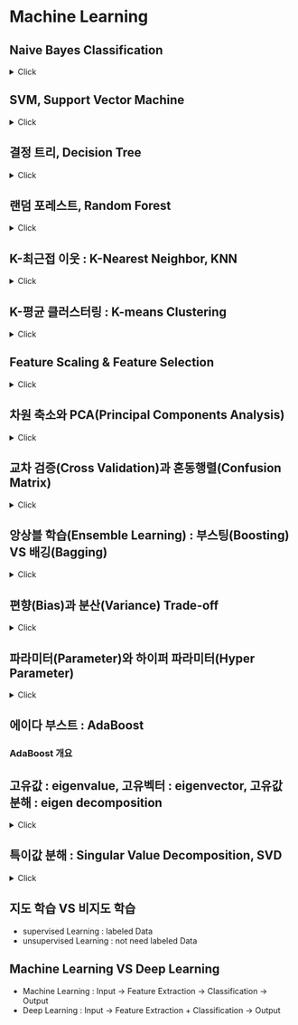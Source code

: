 # Machine Learning

## Naive Bayes Classification

<details>
<summary>Click</summary>


- 나이브 베이즈는 스팸 메일 필터, 텍스트 분류, 감정 분석, 추천 시스템 등에 광범위하게 활용되는 분류 기법
- feature끼리 서로 독립이라는 조건이 필요
- [ref](https://bkshin.tistory.com/entry/%EB%A8%B8%EC%8B%A0%EB%9F%AC%EB%8B%9D-1%EB%82%98%EC%9D%B4%EB%B8%8C-%EB%B2%A0%EC%9D%B4%EC%A6%88-%EB%B6%84%EB%A5%98-Naive-Bayes-Classification)

</details>

## SVM, Support Vector Machine

<details>
<summary>Click</summary>

- 경계선(Decision Boudary) : Margin을 최대화하는 선을 생성 
- Robustness : outlier의 영향을 받지 않는다.

### Kernel Trick

- Kernel Trick : 저차원 공간(low dimensional Space)을 고차원 공간(High dimensional Space)으로 매핑해주는 작업
- ![kernel_trick](images/Kernel_Trick.PNG)

### Kernel, C, Gamma

- Kernel : decision boundary 모양 (linear, poly, sigmid, rbf)
- C : 크면 overfitting(굴곡), 낮으면 underfitting(직선)
- Gamma : Defines how far the influence of a single training point reaches 
  - Gamma 작으면 reach가 멀다, Gamma 높으면 reach가 가깝다
  - Gamma 크다 -> reach 가깝다 -> 멀리있는 것 영향 X -> 굴곡
  - Gamma 작다 -> reach 멀다 -> 대부분 영향 -> 잘 안구부러 짐

</details>

## 결정 트리, Decision Tree

<details>
<summary>Click</summary>

- 분류, 회귀 모두 가능
- ![decision_tree](images/decision_tree.PNG)
- 지나치게 많이 하면 오버피팅이 된다

### 가지치기, Pruning

- 오버피팅을 막기 위한 전략
- min_sample_split : 한 노드에 들어있는 최소 데이터 수

### 알고리즘 : 엔트로피(Entropy), 불순도(Impurity)

- 불순도 : 해당 범주 안에 서로 다른 데이터가 얼마나 섞여 있는지
- 엔트로피 : 불순도를 수치적으로 나타낸 척도. 
- 엔트로피가 1이면 불순도가 최대(WORST), 엔트로피가 0이면 불순도는 최소(BEST)

- ![entropy](images/entropy.PNG)


### 정보 획득(Information gain)

- 엔트로피가 1인 상태에서 0.7인 상태로 바뀌었다면 정보 획득(information gain)은 0.3
- Information gain = entropy(parent) - [weighted average]entropy(children)
- 결정 트리 알고리즘은 정보 획득을 최대화하는 방향으로 학습이 진행됩니다. 


</details>

## 랜덤 포레스트, Random Forest

<details>
<summary>Click</summary>

- 결정 트리(Decision Tree)가 모여 랜덤 포레스트(Random Forest)를 구성
- 결정 트리 하나만으로도 머신러닝을 할 수 있습니다. 하지만 결정 트리의 단점은 훈련 데이터에 오버피팅이 되는 경향
  - 여러 개의 결정 트리를 통해 랜덤 포레스트를 만들면 오버피팅 되는 단점을 해결
- 앙상블(Ensemble) : 결정트리의 Ensemble
- n_estimators: 랜덤 포레스트 안의 결정 트리 갯수
- max_features: 무작위로 선택할 Feature의 개수

</details>


## K-최근접 이웃 : K-Nearest Neighbor, KNN

<details>
<summary>Click</summary>

- 새로운 데이터가 주어졌을 때, K개를 보고 제일 많은 Class로 분류
- KNN의 특징은 훈련이 따로 필요 없다 -> real-time 예측, SVM이나 선형 회귀보다 빠름
- ![knn](images/KNN.PNG)

### 거리 계산

1. 유클리드 거리(Euclidean Distance)
- ![euclidean](images/euclidean.PNG)

2. 맨해튼 거리(Manhattan Distance)
- ![manhattan](images/manhattan.PNG)

</details>

## K-평균 클러스터링 : K-means Clustering

<details>
<summary>Click</summary>

- 클러스터(Cluster) : 클러스터란 비슷한 특성을 가진 데이터끼리의 묶음
- 클러스터링이란 어떤 데이터들이 주어졌을 때, 그 데이터들을 클러스터로 그루핑 시켜주는 것

- 프로세스 
  - K 결정
  - 초기 Centorid 선택
    - random
    - 수동으로 설정
    - Kmean++ 방법
  - 모든 데이터를 순회하여 각 데이터마다 가장 가까운 Centroid가 속해있는 클러스터로 assign
  - centroid를 클러스터의 중심으로 이동
  - 데이터 순회 -> centroid 이동 반복
- 단점 : local minimum

</details>

## Feature Scaling & Feature Selection

<details>
<summary>Click</summary>

### Feature Scaling

- Feature들의 크기, 범위를 정규화시켜주는 것을 말합니다.
- 정규화 VS 표준화 -> 모두 시각화 해보고 결정해야한다.

1. Min-Max Normalization(정규화)
- ![min-max](images/min-max.PNG)

2. Standardization(표준화)
- 정규분포 만들기
- ![standard](images/standard.PNG)

3. Log을 이용하여 정규분포
- Skewness(왜도, 비대칭도)
- Kurtosis(첨도, 뾰족한 정도)
- Log를 취해주게 되면 큰 숫자를 같은 비율의 작은 숫자로 만들어, 첨도와 왜도가 줄어들면서 정규성이 높아진다.

### Feature Selection

- 너무 적은 feature를 선택하면 oversimplified 
- 너무 많은 feature를 선택하면 overfitting
- Lasso (Least Absolute Shrinkage and Selection)는 extra feature에 penalty를 주는 방법
- minize SSE + λ |β| 

</details>

## 차원 축소와 PCA(Principal Components Analysis)

<details>
<summary>Click</summary>

- 차원 축소 이유 : Feature가 많아질수록 예측 신뢰도가 떨어지고, Overfitting이 발생

### 차원 축소를 하는 이유

1. 시각화(visualization)
- 시각화를 통해 데이터 패턴을 쉽게 인지

2. 노이즈 제거(Reduce Noise)
- 쓸모없는 Feature를 제거함으로써 노이즈를 제거

3. 메모리 절약(Preserve useful info in low memory)
- 쓸모없는 Feature를 제거함으로써 메모리 절약

4. 퍼포먼스 향상
- 불필요한 Feature들을 제거해 모델 성능 향상에 기여

### PCA 프로세스

1. 데이터 중심 정하기
2. 데이터의 중심을 원점(0,0)으로 이동하기
3. 원점을 지나는 직선 그리기(Random하게)
4. 주어진 데이터에 가장 fit하도록 원점을 지나는 직선을 회전
5. 직선에 수직이 되게 사상(Projection)
6. 스케일링을 통해 EigenVector 만들기

 - [ref](https://bkshin.tistory.com/entry/%EB%A8%B8%EC%8B%A0%EB%9F%AC%EB%8B%9D-9-PCA-Principal-Components-Analysis)

</details>

## 교차 검증(Cross Validation)과 혼동행렬(Confusion Matrix)

<details>
<summary>Click</summary>

- 교차검증은 모델을 평가하는 방법 중 하나
### K-fold 교차검증 : K-fold Cross Validation

1. 데이터를 K개로 쪼갠다.
2. 하나는 검증 데이터, 나머지는 훈련 데이터로 사용해 성능을 구한다.
3. 또 다른 부분을 검증 데이터, 나머지를 훈련 데이터로 사용해 성능을 구한다.
4. K번 반복한다.
5. K번의 성능의 평균을 구한다.

단점 : 시간과 메모리

### Stratified K-fold Cross Validation

- Label이 극히 적을 때, TrainSet에 Target이 없는 경우를 방지하여 균일하게 나누는 방식

### Confusion Matrix

![confusion_matrix](images/confusion_matrix.PNG)

    True Positive(TP) : 실제 True인 정답을 True라고 예측 (정답)
    False Positive(FP) : 실제 False인 정답을 True라고 예측 (오답)
    False Negative(FN) : 실제 True인 정답을 False라고 예측 (오답)
    True Negative(TN) : 실제 False인 정답을 False라고 예측 (정답)


### Precision, Recall and Accuracy

- Precision 
  - ![precision](images/precision.PNG)
- Recall
  - ![recall](images/recall.PNG)
- Trade-off
  - Precision과 Recall은 Trade-OFF 관계
  - FN, FP의 Trade-OFF -> Precision과 Recall

### Accuracy and F1-Score

- Accuracy
  - ![accuracy](images/accuracy.PNG)

- F1-Score
  - F1 score는 Precision과 Recall의 조화평균
  - ![F1-Score](images/F1-score.PNG)
  - 조화평균 : 산술평균과 다르게 큰 비중이 끼치는 bias를 줄이는 방식
  - ![F1-Score2](images/F1-score_2.PNG)

</details>


## 앙상블 학습(Ensemble Learning) : 부스팅(Boosting) VS 배깅(Bagging)

<details>
<summary>Click</summary>

### Bagging: Bootstrap Aggregation
- **parallel**
- 복원 추출 방식(Bootstrap)으로 데이터를 추출하여 모델을 학습
- 같은 과정을 여러번 반복하여 여러 개의 개별 학습 모델을 만듦
- 학습 시킨 모델에 테스트 데이터가 입력된다면, 각 모델별로 예측 값을 만들고 투표(분류)나 평균(회귀)로 최종 예측
- ex) 랜덤 포레스트
- ![bagging](images/bagging.PNG)

### Boosting
- **sequential**
- 처음 모델이 예측을 하면 그 결과에 따라 데이터에 가중치가 부여
- 부여된 가중치가 다음 모델에 영향
- 잘못 분류된 데이터에 집중하여 새로운 분류 규칙을 만드는 단계를 반복
- XGBoost, LightGBM
- ![boosting](images/boosting.PNG)

### 차이점
- **parallel** vs **sequential**
- 개별 결정 트리의 낮은 성능이 문제라면 부스팅이 적합, 오버 피팅이 문제라면 배깅이 적합

</details>

## 편향(Bias)과 분산(Variance) Trade-off

<details>
<summary>Click</summary>

![bias_variance](images/bias_variance.PNG)

### 편향 : Bias

- 지나치게 단순한 모델로 인한 Error. 편향이 크면 Under-fitting
- 편향이 크다 -> 중요한 요소를 놓치고 있다

### 분산 : Variance

- 지나치게 복잡한 모델로 인한 Error. 분산이 크면 Over-fitting
- 분산이 크다 -> 지나치게 적합, 일반화가 되지 않은 모델

### 편향-분산 Trade-off

![bias_variance_trade_off](images/bias_variance_trade_off.PNG)

</details>


## 파라미터(Parameter)와 하이퍼 파라미터(Hyper Parameter)

<details>
<summary>Click</summary>

### 파라미터(Parameter)

    A model parameter is a configuration variable that is internal to the model and whose value can be estimated from data.

    - They are required by the model when making predictions.
    - They values define the skill of the model on your problem.
    - They are estimated or learned from data.
    - They are often not set manually by the practitioner.
    - They are often saved as part of the learned model.

- 모델 내부적으로 결정되는 값
- 사용자에 의해 조정되지 않는 값

### 하이퍼 파라미터(Hyper Parameter)

    A model hyperparameter is a configuration that is external to the model and whose value cannot be estimated from data.

    - They are often used in processes to help estimate model parameters.
    - They are often specified by the practitioner.
    - They can often be set using heuristics.
    - They are often tuned for a given predictive modeling problem.

- 모델 외부적으로 결정되는 값
- 사용자에 의해 조정되는 값, 직접 세팅

</details>

## 에이다 부스트 : AdaBoost

### AdaBoost 개요



## 고유값 : eigenvalue, 고유벡터 : eigenvector, 고유값 분해 : eigen decomposition

<details>
<summary>Click</summary>

- 정방 행렬 A에 대해서 Av = λv를 만족하는 0이 아닌 열벡터 v를 고유 벡터, 상수 λ를 고유값
- 고유값 분해는 정방 행렬(행과 열의 크기가 같은 행렬)에 대해서만 가능

### 고유값과 고유 벡터 구하기

    (A - λ I) v = 0
    (A - λ I)의 역행렬이 존재하면 v = 0
    det(A - λ I) = 0

### 고유값 분해(eigen decomposition)

- ![eigen](images/eigen.png)
- [ref](https://ko.wikipedia.org/w/index.php?title=%EA%B3%A0%EC%9C%A0%EA%B0%92_%EB%B6%84%ED%95%B4&action=edit&section=1)

### 행렬의 종류

#### 전치 행렬(Tranposed Matrix)

- ![tranpose](images/tranpose.PNG)

#### 단위 행렬(Identity Matrix)

- ![Identity](images/identity.PNG)

#### 역행렬(Inverse Matrix)

- ![inverse](images/inverse.PNG)

#### 직교 행렬(Orthogonal Matrix)

- 행렬 A와 A의 전치 행렬을 곱했을 때 단위 행렬이 된다면, A를 직교 행렬이라고 합니다.
- ![orthogonal](images/orthogonal.PNG)

#### 대각 행렬(Diagonal Matrix)

- 대각 성분 이외의 모든 성분이 0인 행렬을 대각 행렬

#### 정방 행렬(Square Matrix)

- 열과 행의 개수가 동일한 정렬을 정방 행렬

#### 대칭 행렬(Symmetric Matrix)

- 정사각행렬 A와 A의 전치행렬이 서로 같다면, A를 대칭 행렬

</details>

## 특이값 분해 : Singular Value Decomposition, SVD

<details>
<summary>Click</summary>

- 고유값 분해 : 정방 행렬
- 특이값 분해 : 행과 열의 크기가 다른 행렬도 가능, 모든 직각 행렬






</details>



## 지도 학습 VS 비지도 학습

- supervised Learning : labeled Data
- unsupervised Learning : not need labeled Data

## Machine Learning VS Deep Learning

- Machine Learning : Input -> Feature Extraction -> Classification -> Output
- Deep Learning : Input -> Feature Extraction + Classification -> Output




